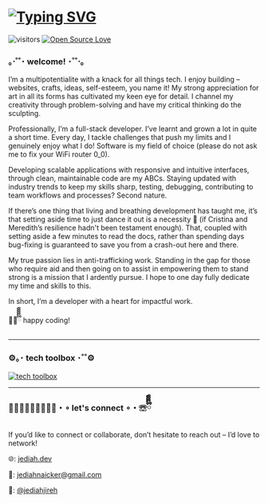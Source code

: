 # [![Typing SVG](https://readme-typing-svg.demolab.com?font=Fira+Code&weight=500&size=25&duration=4000&pause=1500&color=F73850&width=550&lines=%F0%9F%94%8D+Search+results+for%3A+%40jediahjireh)](https://git.io/typing-svg)
![visitors](https://visitor-badge.laobi.icu/badge?page_id=jediahjireh.visitor-badge)
[![Open Source Love](https://badges.frapsoft.com/os/v1/open-source.svg?v=102)](https://github.com/ellerbrock/open-source-badge/)

### ｡⋅˚˚･ welcome! ･˚˚⋅｡

I’m a multipotentialite with a knack for all things tech. I enjoy building – websites, crafts, ideas, self-esteem, you name it! My strong appreciation for art in all its forms has cultivated my keen eye for detail. I channel my creativity through problem-solving and have my critical thinking do the sculpting.

Professionally, I’m a full-stack developer. I’ve learnt and grown a lot in quite a short time. Every day, I tackle challenges that push my limits and I genuinely enjoy what I do! Software is my field of choice (please do not ask me to fix your WiFi router 0_0).

Developing scalable applications with responsive and intuitive interfaces, through clean, maintainable code are my ABCs. Staying updated with industry trends to keep my skills sharp, testing, debugging, contributing to team workflows and processes? Second nature. 

If there’s one thing that living and breathing development has taught me, it’s that setting aside time to just dance it out is a necessity 💃 (if Cristina and Meredith’s resilience hadn't been testament enough). That, coupled with setting aside a few minutes to read the docs, rather than spending days bug-fixing is guaranteed to save you from a crash-out here and there.

My true passion lies in anti-trafficking work. Standing in the gap for those who require aid and then going on to assist in empowering them to stand strong is a mission that I ardently pursue. I hope to one day fully dedicate my time and skills to this.

In short, I’m a developer with a heart for impactful work.

👩‍💻ྀིྀིྀིྀིྀི happy coding!

---

### ⚙｡･ tech toolbox ･˚˚⚙

[![tech toolbox](https://skillicons.dev/icons?i=html,css,js,ts,react,angular,tailwind,bootstrap,sass,nodejs,express,python,fastapi,php,laravel,docker,nextjs,remix,postgres,mysql,mongodb,supabase,sqlite,prisma,vercel,netlify,git,github,postman,figma,npm,pnpm,java,eclipse,vscode,bash,wordpress,replit,jquery&perline=8)](https://skillicons.dev)

---

### ☏ྀིྀིྀིྀི・∘ let's connect ∘・☏ྀིྀིྀིྀི
If you’d like to connect or collaborate, don’t hesitate to reach out – I’d love to network!

🌐: [jediah.dev](https://www.jediah.dev)

💌: [jediahnaicker@gmail.com](mailto:jediahnaicker@gmail.com)

🔗: [@jediahjireh](https://www.linkedin.com/in/jediahjireh/)

<!---
jediahjireh/jediahjireh is a ✨ special ✨ repository because its `README.md` (this file) appears on your GitHub profile.
You can click the Preview link to take a look at your changes.
--->
